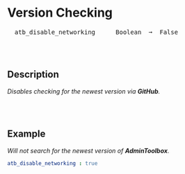 
# Version Checking

<kbd>  atb_disable_networking  </kbd>  
<kbd>  Boolean  ➞  False  </kbd>

<br>
<br>

## Description

*Disables checking for the newest version via **GitHub**.*

<br>
<br>

## Example

*Will not search for the newest version of **AdminToolbox**.*

```yaml
atb_disable_networking : true
```

<br>